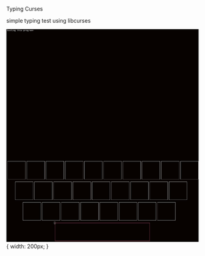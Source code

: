 Typing Curses

simple typing test using libcurses

![image](Screenshot%202022-09-02%20at%2013.24.20.png) { width: 200px; }